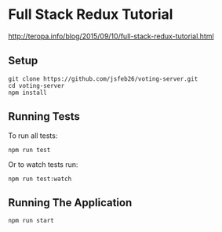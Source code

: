 # Full Stack Redux Tutorial
http://teropa.info/blog/2015/09/10/full-stack-redux-tutorial.html

## Setup
```
git clone https://github.com/jsfeb26/voting-server.git
cd voting-server
npm install
```

## Running Tests
To run all tests:
```
npm run test
```
Or to watch tests run:
```
npm run test:watch
```

## Running The Application
```
npm run start
```
